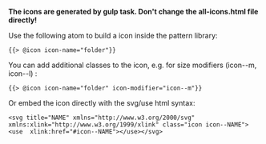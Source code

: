 **The icons are generated by gulp task. Don't change the all-icons.html file directly!**

Use the following atom to build a icon inside the pattern library:

    {{> @icon icon-name="folder"}}

You can add additional classes to the icon, e.g. for size modifiers (icon--m, icon--l) :

    {{> @icon icon-name="folder" icon-modifier="icon--m"}}

Or embed the icon directly with the svg/use html syntax:

    <svg title="NAME" xmlns="http://www.w3.org/2000/svg" xmlns:xlink="http://www.w3.org/1999/xlink" class="icon icon--NAME"><use  xlink:href="#icon--NAME"></use></svg>
